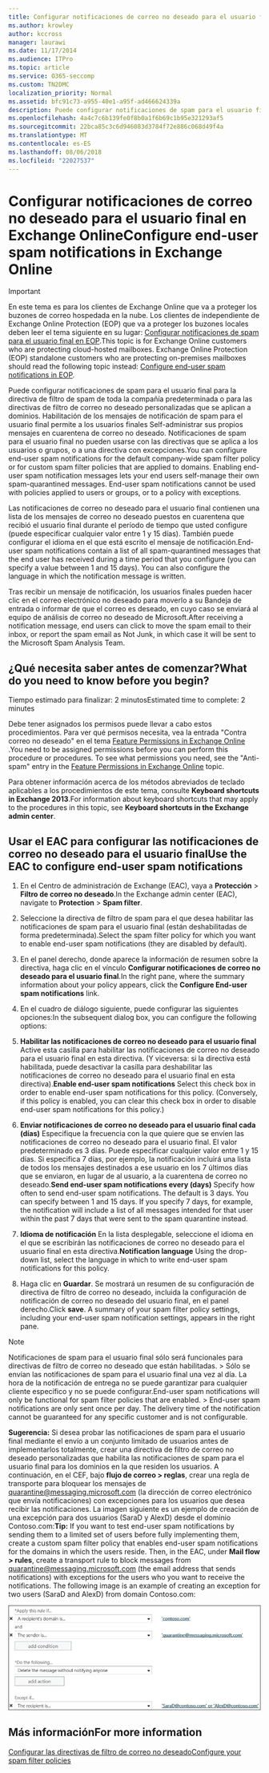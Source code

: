 ```yaml
---
title: Configurar notificaciones de correo no deseado para el usuario final en Exchange Online
ms.author: krowley
author: kccross
manager: laurawi
ms.date: 11/17/2014
ms.audience: ITPro
ms.topic: article
ms.service: O365-seccomp
ms.custom: TN2DMC
localization_priority: Normal
ms.assetid: bfc91c73-a955-40e1-a95f-ad466624339a
description: Puede configurar notificaciones de spam para el usuario final para la directiva de filtro de spam de toda la compañía predeterminada o para las directivas de filtro de correo no deseado personalizadas que se aplican a dominios.
ms.openlocfilehash: 4a4c7c6b139fe0f8b0a1f6b69c1b95e321293af5
ms.sourcegitcommit: 22bca85c3c6d946083d3784f72e886c068d49f4a
ms.translationtype: MT
ms.contentlocale: es-ES
ms.lasthandoff: 08/06/2018
ms.locfileid: "22027537"
---
```

# <a name="configure-end-user-spam-notifications-in-exchange-online"></a><span data-ttu-id="b7130-103">Configurar notificaciones de correo no deseado para el usuario final en Exchange Online</span><span class="sxs-lookup"><span data-stu-id="b7130-103">Configure end-user spam notifications in Exchange Online</span></span>

> [!IMPORTANT]
> <span data-ttu-id="b7130-p101">En este tema es para los clientes de Exchange Online que va a proteger los buzones de correo hospedada en la nube. Los clientes de independiente de Exchange Online Protection (EOP) que va a proteger los buzones locales deben leer el tema siguiente en su lugar: [Configurar notificaciones de spam para el usuario final en EOP](configure-end-user-spam-notifications-in-eop.md).</span><span class="sxs-lookup"><span data-stu-id="b7130-p101">This topic is for Exchange Online customers who are protecting cloud-hosted mailboxes. Exchange Online Protection (EOP) standalone customers who are protecting on-premises mailboxes should read the following topic instead: [Configure end-user spam notifications in EOP](configure-end-user-spam-notifications-in-eop.md).</span></span> 
  
<span data-ttu-id="b7130-p102">Puede configurar notificaciones de spam para el usuario final para la directiva de filtro de spam de toda la compañía predeterminada o para las directivas de filtro de correo no deseado personalizadas que se aplican a dominios. Habilitación de los mensajes de notificación de spam para el usuario final permite a los usuarios finales Self-administrar sus propios mensajes en cuarentena de correo no deseado. Notificaciones de spam para el usuario final no pueden usarse con las directivas que se aplica a los usuarios o grupos, o a una directiva con excepciones.</span><span class="sxs-lookup"><span data-stu-id="b7130-p102">You can configure end-user spam notifications for the default company-wide spam filter policy or for custom spam filter policies that are applied to domains. Enabling end-user spam notification messages lets your end users self-manage their own spam-quarantined messages. End-user spam notifications cannot be used with policies applied to users or groups, or to a policy with exceptions.</span></span>
  
<span data-ttu-id="b7130-p103">Las notificaciones de correo no deseado para el usuario final contienen una lista de los mensajes de correo no deseado puestos en cuarentena que recibió el usuario final durante el período de tiempo que usted configure (puede especificar cualquier valor entre 1 y 15 días). También puede configurar el idioma en el que está escrito el mensaje de notificación.</span><span class="sxs-lookup"><span data-stu-id="b7130-p103">End-user spam notifications contain a list of all spam-quarantined messages that the end user has received during a time period that you configure (you can specify a value between 1 and 15 days). You can also configure the language in which the notification message is written.</span></span>
  
<span data-ttu-id="b7130-111">Tras recibir un mensaje de notificación, los usuarios finales pueden hacer clic en el correo electrónico no deseado para moverlo a su Bandeja de entrada o informar de que el correo es deseado, en cuyo caso se enviará al equipo de análisis de correo no deseado de Microsoft.</span><span class="sxs-lookup"><span data-stu-id="b7130-111">After receiving a notification message, end users can click to move the spam email to their inbox, or report the spam email as Not Junk, in which case it will be sent to the Microsoft Spam Analysis Team.</span></span> 
  
## <a name="what-do-you-need-to-know-before-you-begin"></a><span data-ttu-id="b7130-112">¿Qué necesita saber antes de comenzar?</span><span class="sxs-lookup"><span data-stu-id="b7130-112">What do you need to know before you begin?</span></span>

<span data-ttu-id="b7130-113">Tiempo estimado para finalizar: 2 minutos</span><span class="sxs-lookup"><span data-stu-id="b7130-113">Estimated time to complete: 2 minutes</span></span>
  
<span data-ttu-id="b7130-p104">Debe tener asignados los permisos puede llevar a cabo estos procedimientos. Para ver qué permisos necesita, vea la entrada "Contra correo no deseado" en el tema [Feature Permissions in Exchange Online](http://technet.microsoft.com/library/15073ce1-0917-403b-8839-02a2ebc96e16.aspx) .</span><span class="sxs-lookup"><span data-stu-id="b7130-p104">You need to be assigned permissions before you can perform this procedure or procedures. To see what permissions you need, see the "Anti-spam" entry in the [Feature Permissions in Exchange Online](http://technet.microsoft.com/library/15073ce1-0917-403b-8839-02a2ebc96e16.aspx) topic.</span></span> 
  
<span data-ttu-id="b7130-116">Para obtener información acerca de los métodos abreviados de teclado aplicables a los procedimientos de este tema, consulte **Keyboard shortcuts in Exchange 2013**.</span><span class="sxs-lookup"><span data-stu-id="b7130-116">For information about keyboard shortcuts that may apply to the procedures in this topic, see **Keyboard shortcuts in the Exchange admin center**.</span></span>
  
## <a name="use-the-eac-to-configure-end-user-spam-notifications"></a><span data-ttu-id="b7130-117">Usar el EAC para configurar las notificaciones de correo no deseado para el usuario final</span><span class="sxs-lookup"><span data-stu-id="b7130-117">Use the EAC to configure end-user spam notifications</span></span>

1. <span data-ttu-id="b7130-118">En el Centro de administración de Exchange (EAC), vaya a **Protección** \> **Filtro de correo no deseado**.</span><span class="sxs-lookup"><span data-stu-id="b7130-118">In the Exchange admin center (EAC), navigate to **Protection** \> **Spam filter**.</span></span>
    
2. <span data-ttu-id="b7130-119">Seleccione la directiva de filtro de spam para el que desea habilitar las notificaciones de spam para el usuario final (están deshabilitadas de forma predeterminada).</span><span class="sxs-lookup"><span data-stu-id="b7130-119">Select the spam filter policy for which you want to enable end-user spam notifications (they are disabled by default).</span></span>
    
3. <span data-ttu-id="b7130-120">En el panel derecho, donde aparece la información de resumen sobre la directiva, haga clic en el vínculo **Configurar notificaciones de correo no deseado para el usuario final**.</span><span class="sxs-lookup"><span data-stu-id="b7130-120">In the right pane, where the summary information about your policy appears, click the **Configure End-user spam notifications** link.</span></span> 
    
4. <span data-ttu-id="b7130-121">En el cuadro de diálogo siguiente, puede configurar las siguientes opciones:</span><span class="sxs-lookup"><span data-stu-id="b7130-121">In the subsequent dialog box, you can configure the following options:</span></span>
    
1. <span data-ttu-id="b7130-p105">**Habilitar las notificaciones de correo no deseado para el usuario final** Active esta casilla para habilitar las notificaciones de correo no deseado para el usuario final en esta directiva. (Y viceversa: si la directiva está habilitada, puede desactivar la casilla para deshabilitar las notificaciones de correo no deseado para el usuario final en esta directiva).</span><span class="sxs-lookup"><span data-stu-id="b7130-p105">**Enable end-user spam notifications** Select this check box in order to enable end-user spam notifications for this policy. (Conversely, if this policy is enabled, you can clear this check box in order to disable end-user spam notifications for this policy.)</span></span> 
    
2. <span data-ttu-id="b7130-p106">**Enviar notificaciones de correo no deseado para el usuario final cada (días)** Especifique la frecuencia con la que quiere que se envíen las notificaciones de correo no deseado para el usuario final. El valor predeterminado es 3 días. Puede especificar cualquier valor entre 1 y 15 días. Si especifica 7 días, por ejemplo, la notificación incluirá una lista de todos los mensajes destinados a ese usuario en los 7 últimos días que se enviaron, en lugar de al usuario, a la cuarentena de correo no deseado.</span><span class="sxs-lookup"><span data-stu-id="b7130-p106">**Send end-user spam notifications every (days)** Specify how often to send end-user spam notifications. The default is 3 days. You can specify between 1 and 15 days. If you specify 7 days, for example, the notification will include a list of all messages intended for that user within the past 7 days that were sent to the spam quarantine instead.</span></span> 
    
3. <span data-ttu-id="b7130-128">**Idioma de notificación** En la lista desplegable, seleccione el idioma en el que se escribirán las notificaciones de correo no deseado para el usuario final en esta directiva.</span><span class="sxs-lookup"><span data-stu-id="b7130-128">**Notification language** Using the drop-down list, select the language in which to write end-user spam notifications for this policy.</span></span> 
    
5. <span data-ttu-id="b7130-p107">Haga clic en **Guardar**. Se mostrará un resumen de su configuración de directiva de filtro de correo no deseado, incluida la configuración de notificación de correo no deseado del usuario final, en el panel derecho.</span><span class="sxs-lookup"><span data-stu-id="b7130-p107">Click **save**. A summary of your spam filter policy settings, including your end-user spam notification settings, appears in the right pane.</span></span>
    
> [!NOTE]
>  <span data-ttu-id="b7130-p108">Notificaciones de spam para el usuario final sólo será funcionales para directivas de filtro de correo no deseado que están habilitadas. > Sólo se envían las notificaciones de spam para el usuario final una vez al día. La hora de la notificación de entrega no se puede garantizar para cualquier cliente específico y no se puede configurar.</span><span class="sxs-lookup"><span data-stu-id="b7130-p108">End-user spam notifications will only be functional for spam filter policies that are enabled. >  End-user spam notifications are only sent once per day. The delivery time of the notification cannot be guaranteed for any specific customer and is not configurable.</span></span> 
  
 <span data-ttu-id="b7130-p109">**Sugerencia:** Si desea probar las notificaciones de spam para el usuario final mediante el envío a un conjunto limitado de usuarios antes de implementarlos totalmente, crear una directiva de filtro de correo no deseado personalizadas que habilita las notificaciones de spam para el usuario final para los dominios en la que residen los usuarios. A continuación, en el CEF, bajo **flujo de correo \> reglas**, crear una regla de transporte para bloquear los mensajes de quarantine@messaging.microsoft.com (la dirección de correo electrónico que envía notificaciones) con excepciones para los usuarios que desea recibir las notificaciones. La imagen siguiente es un ejemplo de creación de una excepción para dos usuarios (SaraD y AlexD) desde el dominio Contoso.com:</span><span class="sxs-lookup"><span data-stu-id="b7130-p109">**Tip:** If you want to test end-user spam notifications by sending them to a limited set of users before fully implementing them, create a custom spam filter policy that enables end-user spam notifications for the domains in which the users reside. Then, in the EAC, under **Mail flow \> rules**, create a transport rule to block messages from quarantine@messaging.microsoft.com (the email address that sends notifications) with exceptions for the users who you want to receive the notifications. The following image is an example of creating an exception for two users (SaraD and AlexD) from domain Contoso.com:</span></span> 
  
![Regla de transporte para probar las notificaciones de correo no deseado de usuario final](media/EOP-ESN-testspecificusers.jpg)
  
## <a name="for-more-information"></a><span data-ttu-id="b7130-138">Más información</span><span class="sxs-lookup"><span data-stu-id="b7130-138">For more information</span></span>

[<span data-ttu-id="b7130-139">Configurar las directivas de filtro de correo no deseado</span><span class="sxs-lookup"><span data-stu-id="b7130-139">Configure your spam filter policies</span></span>](configure-your-spam-filter-policies.md)
  
